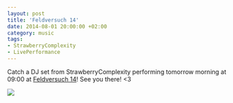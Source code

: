 ```yaml
---
layout: post
title: 'Feldversuch 14'
date: 2014-08-01 20:00:00 +02:00
category: music
tags:
- StrawberryComplexity
- LivePerformance
---
```

Catch a DJ set from StrawberryComplexity performing tomorrow morning at 09:00 at [Feldversuch 14](https://littlemisspaczka.de/feldversuch/feldversuch-14/)! See you there! <3

![](https://littlemisspaczka.de/wp-content/uploads/2014/05/banner.png)
